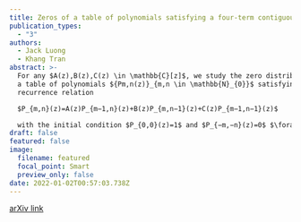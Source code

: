 ```yaml
---
title: Zeros of a table of polynomials satisfying a four-term contiguous relation
publication_types:
  - "3"
authors:
  - Jack Luong
  - Khang Tran
abstract: >-
  For any $A(z),B(z),C(z) \in \mathbb{C}[z]$, we study the zero distribution of
  a table of polynomials ${Pm,n(z)}_{m,n \in \mathbb{N}_{0}}$ satisfying the
  recurrence relation

  $P_{m,n}(z)=A(z)P_{m−1,n}(z)+B(z)P_{m,n−1}(z)+C(z)P_{m−1,n−1}(z)$

  with the initial condition $P_{0,0}(z)=1$ and $P_{−m,−n}(z)=0$ $\forall m,n\in \mathbb{N}$. We show that the zeros of $P_m,n(z)$ lie on a curve whose equation is given explicitly in terms of $A(z)$,$B(z)$, and $C(z)$. We also study the zero distribution of a case with a general initial condition.
draft: false
featured: false
image:
  filename: featured
  focal_point: Smart
  preview_only: false
date: 2022-01-02T00:57:03.738Z
---
```

[arXiv link](<https://arxiv.org/abs/2008.08707>)